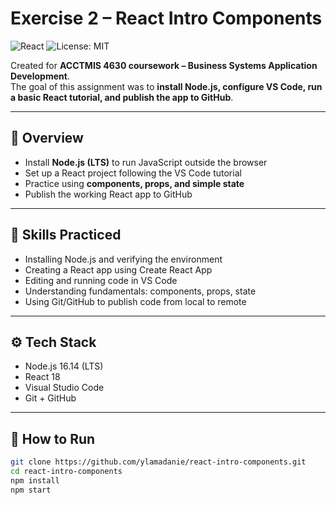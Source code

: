 # Exercise 2 – React Intro Components

![React](https://img.shields.io/badge/React-18-61DAFB?logo=react&logoColor=white)
![License: MIT](https://img.shields.io/badge/License-MIT-green.svg)

Created for **ACCTMIS 4630 coursework – Business Systems Application Development**.  
The goal of this assignment was to **install Node.js, configure VS Code, run a basic React tutorial, and publish the app to GitHub**.

---

## 📝 Overview
- Install **Node.js (LTS)** to run JavaScript outside the browser
- Set up a React project following the VS Code tutorial
- Practice using **components, props, and simple state**
- Publish the working React app to GitHub

---

## 🧠 Skills Practiced
- Installing Node.js and verifying the environment
- Creating a React app using Create React App
- Editing and running code in VS Code
- Understanding fundamentals: components, props, state
- Using Git/GitHub to publish code from local to remote

---

## ⚙️ Tech Stack
- Node.js 16.14 (LTS)
- React 18
- Visual Studio Code
- Git + GitHub

---

## 🚀 How to Run
```bash
git clone https://github.com/ylamadanie/react-intro-components.git
cd react-intro-components
npm install
npm start
